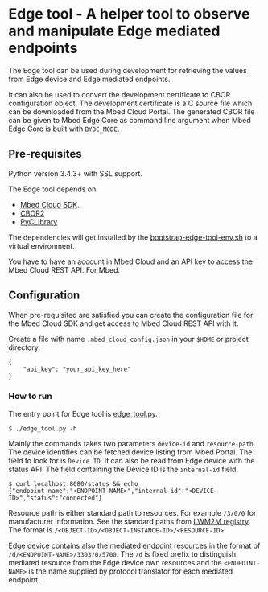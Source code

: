# Edge tool - A helper tool to observe and manipulate Edge mediated endpoints

The Edge tool can be used during development for retrieving the values from Edge device and Edge mediated endpoints.

It can also be used to convert the development certificate to CBOR configuration object. The development certificate is a C source file which can be downloaded from the Mbed Cloud Portal.
The generated CBOR file can be given to Mbed Edge Core as command line argument when Mbed Edge Core is built with `BYOC_MODE`.

## Pre-requisites

Python version 3.4.3+ with SSL support.

The Edge tool depends on
 * [Mbed Cloud SDK](https://cloud.mbed.com/docs/v1.2/mbed-cloud-sdk-python/index.html).
 * [CBOR2](https://pypi.org/project/cbor2)
 * [PyCLibrary](https://pypi.org/project/pyclibrary)
 
The dependencies will get installed by the [bootstrap-edge-tool-env.sh](./bootstrap-edge-tool-env.sh) to a virtual environment.

You have to have an account in Mbed Cloud and an API key to access the Mbed Cloud REST API.
For Mbed.

## Configuration

When pre-requisited are satisfied you can create the configuration file for the Mbed Cloud SDK and get access to Mbed Cloud REST API with it.

Create a file with name `.mbed_cloud_config.json` in your `$HOME` or project directory.

```
{
    "api_key": "your_api_key_here"
}
```

### How to run

The entry point for Edge tool is [edge_tool.py](./edge_tool.py).

```
$ ./edge_tool.py -h
```

Mainly the commands takes two parameters `device-id` and `resource-path`. The device identifies can be fetched device listing from Mbed Portal. The field to look for is `Device ID`. It can also be read from Edge device with the status API. The field containing the Device ID is the `internal-id` field.

```
$ curl localhost:8080/status && echo
{"endpoint-name":"<ENDPOINT-NAME>","internal-id":"<DEVICE-ID>","status":"connected"}
```

Resource path is either standard path to resources. For example `/3/0/0` for manufacturer information. See the standard paths from [LWM2M registry](http://www.openmobilealliance.org/wp/OMNA/LwM2M/LwM2MRegistry.html).
The format is `/<OBJECT-ID>/<OBJECT-INSTANCE-ID>/<RESOURCE-ID>`.

Edge device contains also the mediated endpoint resources in the format of `/d/<ENDPOINT-NAME>/3303/0/5700`. The `/d` is fixed prefix to distinguish mediated resource from the Edge device own resources and the `<ENDPOINT-NAME>` is the name supplied by protocol translator for each mediated endpoint.
